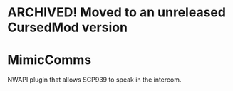 # ARCHIVED! Moved to an unreleased CursedMod version

# MimicComms
NWAPI plugin that allows SCP939 to speak in the intercom.
